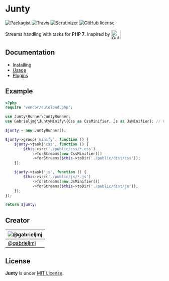 Junty
=========
[![Packagist](https://img.shields.io/packagist/v/junty/junty.svg?style=flat-square)](https://packagist.org/packages/junty/junty) [![Travis](https://img.shields.io/travis/the-junty/junty.svg?style=flat-square)](https://travis-ci.org/the-junty/junty) [![Scrutinizer](https://img.shields.io/scrutinizer/g/the-junty/junty.svg?style=flat-square)](https://scrutinizer-ci.com/g/the-junty/junty/?branch=master) [![GitHub license](https://img.shields.io/github/license/the-junty/junty.svg?style=flat-square)](https://github.com/the-junty/junty/blob/master/LICENSE.md)

Streams handling with tasks for **PHP 7**. Inspired by [<img src="https://raw.githubusercontent.com/gulpjs/artwork/master/gulp-2x.png" height="30px" align="center" title="Gulp" alt="Gulp">](http://gulpjs.com)

## Documentation
* [Installing](https://github.com/the-junty/junty-docs/blob/master/docs/Installing.md)
* [Usage](https://github.com/the-junty/junty-docs/blob/master/docs/Usage.md)
* [Plugins](https://github.com/the-junty/junty-docs/blob/master/docs/Plugins.md)

## Example
```php
<?php
require 'vendor/autoload.php';

use Junty\Runner\JuntyRunner;
use Gabrieljmj\JuntyMinify\{Css as CssMinifier, Js as JsMinifier}; // Package: gabrieljmj/junty-minify

$junty = new JuntyRunner();

$junty->group('minify', function () {
    $junty->task('css', function () {
        $this->src('./public/css/*.css')
            ->forStreams(new CssMinifier())
            ->forStreams($this->toDir('./public/dist/css')); 
    });

    $junty->task('js', function () {
        $this->src('./public/js/*.js')
            ->forStreams(new JsMinifier())
            ->forStreams($this->toDir('./public/dist/js')); 
    });
});

return $junty;
```

## Creator
| ![@gabrieljmj](https://avatars0.githubusercontent.com/u/2223216?v=3&s=100) |
| ---      |
| [@gabrieljmj](https://github.com/gabrieljmj) |

## License
**Junty** is under [MIT License](https://github.com/the-junty/junty/blob/master/LICENSE.md).